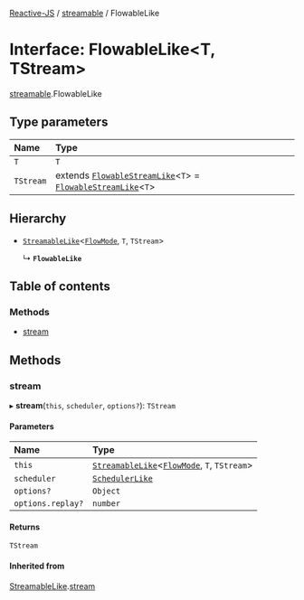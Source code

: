 [Reactive-JS](../README.md) / [streamable](../modules/streamable.md) / FlowableLike

# Interface: FlowableLike<T, TStream\>

[streamable](../modules/streamable.md).FlowableLike

## Type parameters

| Name | Type |
| :------ | :------ |
| `T` | `T` |
| `TStream` | extends [`FlowableStreamLike`](streamable.FlowableStreamLike.md)<`T`\> = [`FlowableStreamLike`](streamable.FlowableStreamLike.md)<`T`\> |

## Hierarchy

- [`StreamableLike`](streamable.StreamableLike.md)<[`FlowMode`](../modules/streamable.md#flowmode), `T`, `TStream`\>

  ↳ **`FlowableLike`**

## Table of contents

### Methods

- [stream](streamable.FlowableLike.md#stream)

## Methods

### stream

▸ **stream**(`this`, `scheduler`, `options?`): `TStream`

#### Parameters

| Name | Type |
| :------ | :------ |
| `this` | [`StreamableLike`](streamable.StreamableLike.md)<[`FlowMode`](../modules/streamable.md#flowmode), `T`, `TStream`\> |
| `scheduler` | [`SchedulerLike`](scheduler.SchedulerLike.md) |
| `options?` | `Object` |
| `options.replay?` | `number` |

#### Returns

`TStream`

#### Inherited from

[StreamableLike](streamable.StreamableLike.md).[stream](streamable.StreamableLike.md#stream)
